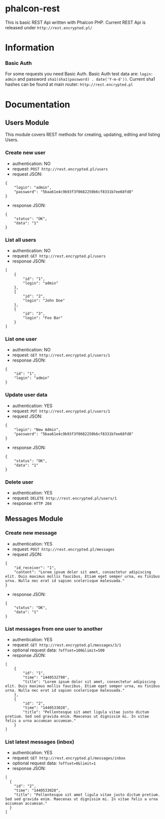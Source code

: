 # phalcon-rest
This is basic REST Api written with Phalcon PHP. Current REST Api is released under ```http://rest.encrypted.pl/```

# Information

### Basic Auth
For some requests you need Basic Auth. Basic Auth test data are: ```login: admin``` and password ```sha1(sha1(password) . date('Y-m-d'))```. Current sha1 hashes can be found at main router: ```http://rest.encrypted.pl```

# Documentation

## Users Module
This module covers REST methods for creating, updating, editing and listing Users.

### Create new user
- authentication: NO
- request: ```POST http://rest.encrypted.pl/users```
- request JSON:
```
{
    "login": "admin",
    "password": "5baa61e4c9b93f3f0682250b6cf8331b7ee68fd8"
}
```
- response JSON:
```
{
    "status": "OK",
    "data": "1"
}
```

### List all users
- authentication: NO
- request: ```GET http://rest.encrypted.pl/users```
- response JSON:
```
[
    {
        "id": "1",
        "login": "admin"
    },
    {
        "id": "2",
        "login": "John Doe"
    },
    {
        "id": "3",
        "login": "Foo Bar"
    }
]
```

### List one user
- authentication: NO
- request: ```GET http://rest.encrypted.pl/users/1```
- response JSON:
```
{
    "id": "1",
    "login": "admin"
}
```

### Update user data
- authentication: YES
- request: ```PUT http://rest.encrypted.pl/users/1```
- request JSON:
```
{
    "login": "New Admin",
    "password": "5baa61e4c9b93f3f0682250b6cf8331b7ee68fd8"
}
```
- response JSON:
```
{
    "status": "OK",
    "data": "1"
}
```

### Delete user
- authentication: YES
- request: ```DELETE http://rest.encrypted.pl/users/1```
- response: ```HTTP 204```

## Messages Module

### Create new message
- authentication: YES
- request: ```POST http://rest.encrypted.pl/messages```
- request JSON:
```
{
    "id_receiver": "1",
    "content": "Lorem ipsum dolor sit amet, consectetur adipiscing elit. Duis maximus mollis faucibus. Etiam eget semper urna, eu finibus urna. Nulla nec erat id sapien scelerisque malesuada."
}
```
- response JSON:
```
{
    "status": "OK",
    "data": "1"
}
```

### List messages from one user to another
- authentication: YES
- request: ```GET http://rest.encrypted.pl/messages/3/1```
- optional request data: ```?offset=100&limit=500```
- response JSON:
```
[
    {
        "id": "1",
        "time": "1440532798",
        "title": "Lorem ipsum dolor sit amet, consectetur adipiscing elit. Duis maximus mollis faucibus. Etiam eget semper urna, eu finibus urna. Nulla nec erat id sapien scelerisque malesuada."
    },
    {
        "id": "2",
        "time": "1440533028",
        "title": "Pellentesque sit amet ligula vitae justo dictum pretium. Sed sed gravida enim. Maecenas ut dignissim mi. In vitae felis a urna accumsan accumsan."
    }
]
```

### List latest messages (inbox)
- authentication: YES
- request: ```GET http://rest.encrypted.pl/messages/inbox```
- optional request data: ```?offset=0&limit=1```
- response JSON:
```
[
  {
    "id": "2",
    "time": "1440533028",
    "title": "Pellentesque sit amet ligula vitae justo dictum pretium. Sed sed gravida enim. Maecenas ut dignissim mi. In vitae felis a urna accumsan accumsan."
  }
]
```